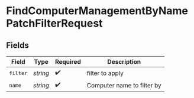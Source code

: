 # FindComputerManagementByNamePatchFilterRequest


## Fields

| Field                      | Type                       | Required                   | Description                |
| -------------------------- | -------------------------- | -------------------------- | -------------------------- |
| `filter`                   | *string*                   | :heavy_check_mark:         | filter to apply            |
| `name`                     | *string*                   | :heavy_check_mark:         | Computer name to filter by |